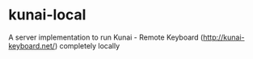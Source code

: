 kunai-local
===========

A server implementation to run Kunai - Remote Keyboard (http://kunai-keyboard.net/) completely locally
